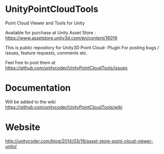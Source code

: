 # UnityPointCloudTools
Point Cloud Viewer and Tools for Unity

Available for purchase at Unity Asset Store : https://www.assetstore.unity3d.com/en/content/16019

This is public repository for Unity3D Point Cloud- Plugin
For posting bugs / issues, feature requests, comments etc.

Feel free to post them at https://github.com/unitycoder/UnityPointCloudTools/issues

# Documentation

Will be added to the wiki https://github.com/unitycoder/UnityPointCloudTools/wiki

# Website

http://unitycoder.com/blog/2014/03/19/asset-store-point-cloud-viewer-unity/
